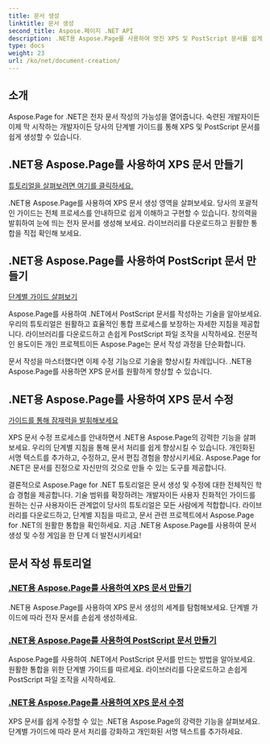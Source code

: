 ```yaml
---
title: 문서 생성
linktitle: 문서 생성
second_title: Aspose.페이지 .NET API
description: .NET용 Aspose.Page를 사용하여 멋진 XPS 및 PostScript 문서를 쉽게 만들 수 있습니다. 원활한 통합을 위한 문서 생성 및 수정 튜토리얼을 살펴보세요.
type: docs
weight: 23
url: /ko/net/document-creation/
---
```

## 소개

Aspose.Page for .NET은 전자 문서 작성의 가능성을 열어줍니다. 숙련된 개발자이든 이제 막 시작하는 개발자이든 당사의 단계별 가이드를 통해 XPS 및 PostScript 문서를 쉽게 생성할 수 있습니다.

## .NET용 Aspose.Page를 사용하여 XPS 문서 만들기
[튜토리얼을 살펴보려면 여기를 클릭하세요.](./create-xps-document/)

.NET용 Aspose.Page를 사용하여 XPS 문서 생성 영역을 살펴보세요. 당사의 포괄적인 가이드는 전체 프로세스를 안내하므로 쉽게 이해하고 구현할 수 있습니다. 창의력을 발휘하여 눈에 띄는 전자 문서를 생성해 보세요. 라이브러리를 다운로드하고 원활한 통합을 직접 확인해 보세요.

## .NET용 Aspose.Page를 사용하여 PostScript 문서 만들기
[단계별 가이드 살펴보기](./create-postscript-document/)

Aspose.Page를 사용하여 .NET에서 PostScript 문서를 작성하는 기술을 알아보세요. 우리의 튜토리얼은 원활하고 효율적인 통합 프로세스를 보장하는 자세한 지침을 제공합니다. 라이브러리를 다운로드하고 손쉽게 PostScript 파일 조작을 시작하세요. 전문적인 용도이든 개인 프로젝트이든 Aspose.Page는 문서 작성 과정을 단순화합니다.

문서 작성을 마스터했다면 이제 수정 기능으로 기술을 향상시킬 차례입니다. .NET용 Aspose.Page를 사용하면 XPS 문서를 원활하게 향상할 수 있습니다.

## .NET용 Aspose.Page를 사용하여 XPS 문서 수정
[가이드를 통해 잠재력을 발휘해보세요](./modify-xps-document/)

XPS 문서 수정 프로세스를 안내하면서 .NET용 Aspose.Page의 강력한 기능을 살펴보세요. 우리의 단계별 지침을 통해 문서 처리를 쉽게 향상시킬 수 있습니다. 개인화된 서명 텍스트를 추가하고, 수정하고, 문서 편집 경험을 향상시키세요. Aspose.Page for .NET은 문서를 진정으로 자신만의 것으로 만들 수 있는 도구를 제공합니다.

결론적으로 Aspose.Page for .NET 튜토리얼은 문서 생성 및 수정에 대한 전체적인 학습 경험을 제공합니다. 기술 범위를 확장하려는 개발자이든 사용자 친화적인 가이드를 원하는 신규 사용자이든 관계없이 당사의 튜토리얼은 모든 사람에게 적합합니다. 라이브러리를 다운로드하고, 단계별 지침을 따르고, 문서 관련 프로젝트에서 Aspose.Page for .NET의 원활한 통합을 확인하세요. 지금 .NET용 Aspose.Page를 사용하여 문서 생성 및 수정 게임을 한 단계 더 발전시키세요!
## 문서 작성 튜토리얼
### [.NET용 Aspose.Page를 사용하여 XPS 문서 만들기](./create-xps-document/)
.NET용 Aspose.Page를 사용하여 XPS 문서 생성의 세계를 탐험해보세요. 단계별 가이드에 따라 전자 문서를 손쉽게 생성하세요.
### [.NET용 Aspose.Page를 사용하여 PostScript 문서 만들기](./create-postscript-document/)
Aspose.Page를 사용하여 .NET에서 PostScript 문서를 만드는 방법을 알아보세요. 원활한 통합을 위한 단계별 가이드를 따르세요. 라이브러리를 다운로드하고 손쉽게 PostScript 파일 조작을 시작하세요.
### [.NET용 Aspose.Page를 사용하여 XPS 문서 수정](./modify-xps-document/)
XPS 문서를 쉽게 수정할 수 있는 .NET용 Aspose.Page의 강력한 기능을 살펴보세요. 단계별 가이드에 따라 문서 처리를 강화하고 개인화된 서명 텍스트를 추가하세요.